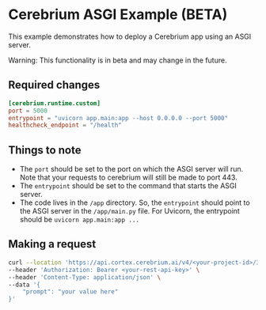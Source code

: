 # Cerebrium ASGI Example (BETA)

This example demonstrates how to deploy a Cerebrium app using an ASGI server.

Warning: This functionality is in beta and may change in the future.

## Required changes

```toml
[cerebrium.runtime.custom]
port = 5000
entrypoint = "uvicorn app.main:app --host 0.0.0.0 --port 5000"
healthcheck_endpoint = "/health"
```

## Things to note

- The `port` should be set to the port on which the ASGI server will run. Note that your requests to cerebrium will still be made to port 443.
- The `entrypoint` should be set to the command that starts the ASGI server.
- The code lives in the `/app` directory. So, the `entrypoint` should point to the ASGI server in the `/app/main.py`
  file. For Uvicorn, the entrypoint should be `uvicorn app.main:app ...`

## Making a request

```bash
curl --location 'https://api.cortex.cerebrium.ai/v4/<your-project-id>/30-asgi-fastapi-server/predict' \
--header 'Authorization: Bearer <your-rest-api-key>' \
--header 'Content-Type: application/json' \
--data '{
    "prompt": "your value here"
}'
```